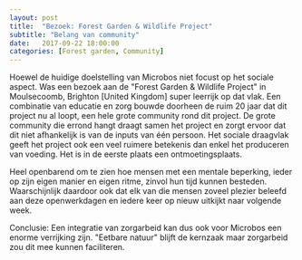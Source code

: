 ```yaml
---
layout: post
title:  "Bezoek: Forest Garden & Wildlife Project"
subtitle: "Belang van community"
date:   2017-09-22 18:00:00
categories: [Forest garden, Community]
---
```


Hoewel de huidige doelstelling van Microbos niet focust op het sociale aspect. Was een bezoek aan de "Forest Garden & Wildlife Project" in Moulsecoomb, Brighton [United Kingdom] super leerrijk op dat vlak. Een combinatie van educatie en zorg bouwde doorheen de ruim 20 jaar dat dit project nu al loopt, een hele grote community rond dit project. De grote community die errond hangt draagt samen het project en zorgt ervoor dat dit niet afhankelijk is van de inputs van één persoon. Het sociale draagvlak geeft het project ook een veel ruimere betekenis dan enkel het produceren van voeding. Het is in de eerste plaats een ontmoetingsplaats. 

Heel openbarend om te zien hoe mensen met een mentale beperking, ieder op zijn eigen manier en eigen ritme, zinvol hun tijd kunnen besteden. Waarschijnlijk daardoor ook dat elk van die mensen zoveel plezier beleefd aan deze openwerkdagen en iedere keer op nieuw uitkijkt naar volgende week. 

Conclusie: Een integratie van zorgarbeid kan dus ook voor Microbos een enorme verrijking zijn. "Eetbare natuur" blijft de kernzaak maar zorgarbeid zou dit mee kunnen faciliteren.


